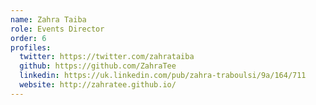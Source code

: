 ```yaml
---
name: Zahra Taiba
role: Events Director
order: 6
profiles:
  twitter: https://twitter.com/zahrataiba
  github: https://github.com/ZahraTee
  linkedin: https://uk.linkedin.com/pub/zahra-traboulsi/9a/164/711
  website: http://zahratee.github.io/
---
```

